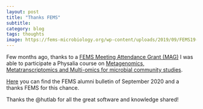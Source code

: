 ```yaml
---
layout: post
title: "Thanks FEMS"
subtitle: 
category: blog
tags: thoughts
image: https://fems-microbiology.org/wp-content/uploads/2019/09/FEMS19-Pentagon-Green-Icon.jpg
---
```


Few months ago, thanks to a [FEMS Meeting Attendance Grant (MAG)](https://fems-microbiology.org/about_fems/network-and-activities/grants/) I was able to participate a Physalia course on [Metagenomics, Metatranscriptomics and Multi-omics for microbial community studies](https://www.physalia-courses.org/courses-workshops/course33/).

[Here](https://mailchi.mp/fems-microbiology/fems-alumni-bulletin-august-2636818?e=d113f7fa09&fbclid=IwAR0-TBwWTmpeE9lpJkpeYkxK7zqgThLwNFlXKY3Y1AJNxewGVbf5Vof0mJQ) you can find the FEMS alumni bulletin of September 2020 and a thanks FEMS for this chance.

Thanks the @hutlab for all the great software and knowledge shared! 
